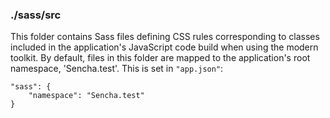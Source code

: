### ./sass/src

This folder contains Sass files defining CSS rules corresponding to classes
included in the application's JavaScript code build when using the modern toolkit.
By default, files in this folder are mapped to the application's root namespace, 'Sencha.test'.
This is set in `"app.json"`:

    "sass": {
        "namespace": "Sencha.test"
    }